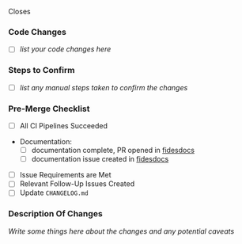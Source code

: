 Closes <issue>

### Code Changes

* [ ] _list your code changes here_

### Steps to Confirm

* [ ] _list any manual steps taken to confirm the changes_

### Pre-Merge Checklist

* [ ] All CI Pipelines Succeeded
* Documentation:
  * [ ] documentation complete, PR opened in [fidesdocs](https://github.com/ethyca/fidesdocs)
  * [ ] documentation issue created in [fidesdocs](https://github.com/ethyca/fidesdocs)
* [ ] Issue Requirements are Met
* [ ] Relevant Follow-Up Issues Created
* [ ] Update `CHANGELOG.md`

### Description Of Changes

_Write some things here about the changes and any potential caveats_
